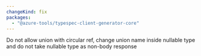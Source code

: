 ```yaml
---
changeKind: fix
packages:
  - "@azure-tools/typespec-client-generator-core"
---
```


Do not allow union with circular ref, change union name inside nullable type and do not take nullable type as non-body response